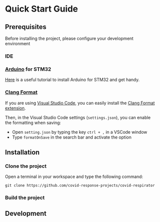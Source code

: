 # Quick Start Guide

## Prerequisites

Before installing the project, please configure your development environment

### IDE

### [Arduino](https://arduino.github.io/) for STM32

[Here](https://www.notion.so/Arduino-pour-STM32-c92b9ebc693747788e112d65cdd91cb0) is a useful tutorial to install Arduino for STM32 and get handy.

### [Clang Format](https://clang.llvm.org/docs/ClangFormat.html)

If you are using [Visual Studio Code](https://code.visualstudio.com/), you can easily install the [Clang Format extension](https://marketplace.visualstudio.com/items?itemName=xaver.clang-format).

Then, in the Visual Studio Code settings (`settings.json`), you can enable the formatting when saving:

* Open `setting.json` by typing the key `ctrl + ,` in a VSCode window
* Type `formatOnSave` in the search bar and activate the option

## Installation

### Clone the project

Open a terminal in your workspace and type the following command:

```
git clone https://github.com/covid-response-projects/covid-respirator
```

### Build the project

## Development
